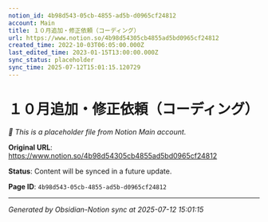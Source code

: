 ```yaml
---
notion_id: 4b98d543-05cb-4855-ad5b-d0965cf24812
account: Main
title: １０月追加・修正依頼（コーディング）
url: https://www.notion.so/4b98d54305cb4855ad5bd0965cf24812
created_time: 2022-10-03T06:05:00.000Z
last_edited_time: 2023-01-15T13:00:00.000Z
sync_status: placeholder
sync_time: 2025-07-12T15:01:15.120729
---
```


# １０月追加・修正依頼（コーディング）

*🔄 This is a placeholder file from Notion Main account.*

**Original URL**: https://www.notion.so/4b98d54305cb4855ad5bd0965cf24812

**Status**: Content will be synced in a future update.

**Page ID**: `4b98d543-05cb-4855-ad5b-d0965cf24812`

---

*Generated by Obsidian-Notion sync at 2025-07-12 15:01:15*
